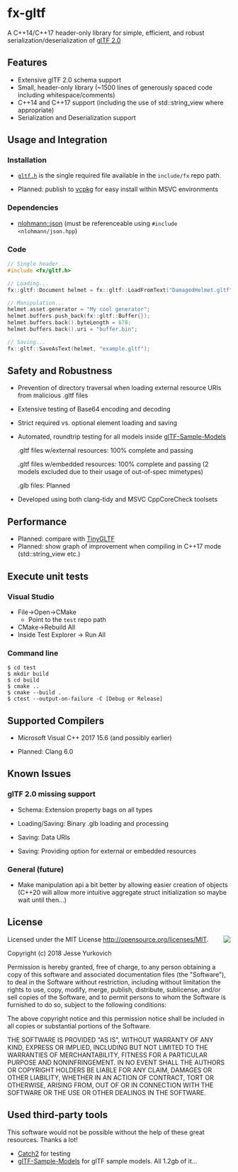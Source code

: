 # fx-gltf

A C++14/C++17 header-only library for simple, efficient, and robust serialization/deserialization of [glTF 2.0](https://www.khronos.org/gltf/)

## Features
* Extensive glTF 2.0 schema support
* Small, header-only library (~1500 lines of generously spaced code including whitespace/comments)
* C++14 and C++17 support (including the use of std::string_view where appropriate)
* Serialization and Deserialization support

## Usage and Integration

### Installation
* [`gltf.h`](https://github.com/jessey-git/fx-gltf/blob/master/include/fx/gltf.h) is the single required file available in the `include/fx` repo path.

* Planned: publish to [vcpkg](https://github.com/Microsoft/vcpkg) for easy install within MSVC environments

### Dependencies
* [nlohmann::json](https://github.com/nlohmann/json) (must be referenceable using `#include <nlohmann/json.hpp`)

### Code

```C++
// Single header...
#include <fx/gltf.h>

// Loading...
fx::gltf::Document helmet = fx::gltf::LoadFromText("DamagedHelmet.gltf");

// Manipulation...
helmet.asset.generator = "My cool generator";
helmet.buffers.push_back(fx::gltf::Buffer{});
helmet.buffers.back().byteLength = 678;
helmet.buffers.back().uri = "buffer.bin";

// Saving...
fx::gltf::SaveAsText(helmet, "example.gltf");
```

## Safety and Robustness
* Prevention of directory traversal when loading external resource URIs from malicious .gltf files
* Extensive testing of Base64 encoding and decoding
* Strict required vs. optional element loading and saving

* Automated, roundtrip testing for all models inside [glTF-Sample-Models](https://github.com/KhronosGroup/glTF-Sample-Models)

  .gltf files w/external resources: 100% complete and passing

  .gltf files w/embedded resources: 100% complete and passing (2 models excluded due to their usage of out-of-spec mimetypes)

  .glb files: Planned

* Developed using both clang-tidy and MSVC CppCoreCheck toolsets

## Performance
* Planned: compare with [TinyGLTF](https://github.com/syoyo/tinygltf)
* Planned: show graph of improvement when compiling in C++17 mode (std::string_view etc.)

## Execute unit tests

### Visual Studio

* File->Open->CMake
    * Point to the `test` repo path
* CMake->Rebuild All
* Inside Test Explorer -> Run All

### Command line

```shell
$ cd test
$ mkdir build
$ cd build
$ cmake ..
$ cmake --build .
$ ctest --output-on-failure -C [Debug or Release]
```

## Supported Compilers
* Microsoft Visual C++ 2017 15.6 (and possibly earlier)

* Planned: Clang 6.0

## Known Issues
### glTF 2.0 missing support
* Schema: Extension property bags on all types
* Loading/Saving: Binary .glb loading and processing

* Saving: Data URIs
* Saving: Providing option for external or embedded resources

### General (future)
* Make manipulation api a bit better by allowing easier creation of objects (C++20 will allow more intuitive aggregate struct initialization so maybe wait until then...)

## License

<img align="right" src="http://opensource.org/trademarks/opensource/OSI-Approved-License-100x137.png">

Licensed under the MIT License <http://opensource.org/licenses/MIT>.

Copyright (c) 2018 Jesse Yurkovich

Permission is hereby  granted, free of charge, to any  person obtaining a copy
of this software and associated  documentation files (the "Software"), to deal
in the Software  without restriction, including without  limitation the rights
to  use, copy,  modify, merge,  publish, distribute,  sublicense, and/or  sell
copies  of  the Software,  and  to  permit persons  to  whom  the Software  is
furnished to do so, subject to the following conditions:

The above copyright notice and this permission notice shall be included in all
copies or substantial portions of the Software.

THE SOFTWARE  IS PROVIDED "AS  IS", WITHOUT WARRANTY  OF ANY KIND,  EXPRESS OR
IMPLIED,  INCLUDING BUT  NOT  LIMITED TO  THE  WARRANTIES OF  MERCHANTABILITY,
FITNESS FOR  A PARTICULAR PURPOSE AND  NONINFRINGEMENT. IN NO EVENT  SHALL THE
AUTHORS  OR COPYRIGHT  HOLDERS  BE  LIABLE FOR  ANY  CLAIM,  DAMAGES OR  OTHER
LIABILITY, WHETHER IN AN ACTION OF  CONTRACT, TORT OR OTHERWISE, ARISING FROM,
OUT OF OR IN CONNECTION WITH THE SOFTWARE  OR THE USE OR OTHER DEALINGS IN THE
SOFTWARE.

## Used third-party tools

This software would not be possible without the help of these great resources. Thanks a lot!

* [Catch2](https://github.com/catchorg/Catch2) for testing
* [glTF-Sample-Models](https://github.com/KhronosGroup/glTF-Sample-Models) for glTF sample models. All 1.2gb of it...
